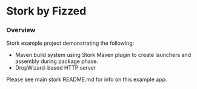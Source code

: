 Stork by Fizzed
=======================================

### Overview

Stork example project demonstrating the following:

 - Maven build system using Stork Maven plugin to create launchers and assembly
   during package phase.
 - DropWizard-based HTTP server

Please see main stork README.md for info on this example app.
